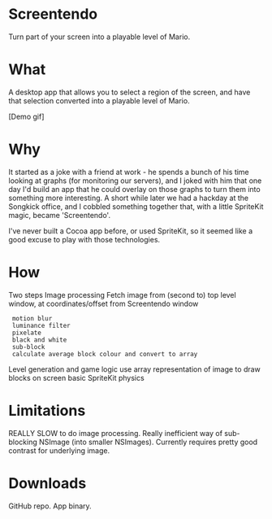 # Screentendo

Turn part of your screen into a playable level of Mario.

What
====
A desktop app that allows you to select a region of the screen, and have that selection converted into a playable level of Mario.

[Demo gif]

Why
====
It started as a joke with a friend at work - he spends a bunch of his time looking at graphs (for monitoring our servers), and I joked with him that one day I'd build an app that he could overlay on those graphs to turn them into something more interesting. A short while later we had a hackday at the Songkick office, and I cobbled something together that, with a little SpriteKit magic, became 'Screentendo'.

I've never built a Cocoa app before, or used SpriteKit, so it seemed like a good excuse to play with those technologies.

How
====
 Two steps
   Image processing
     Fetch image from (second to) top level window, at coordinates/offset from Screentendo window

     motion blur
     luminance filter
     pixelate
     black and white
     sub-block
     calculate average block colour and convert to array

   Level generation and game logic
     use array representation of image to draw blocks on screen
     basic SpriteKit physics

Limitations
===========
REALLY SLOW to do image processing. Really inefficient way of sub-blocking NSImage (into smaller NSImages).
Currently requires pretty good contrast for underlying image.

Downloads
=========
GitHub repo. App binary.
